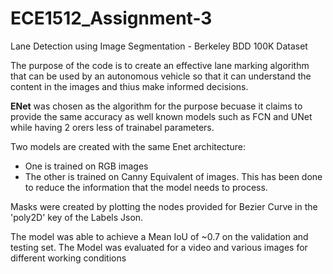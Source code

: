 # ECE1512_Assignment-3
Lane Detection using Image Segmentation - Berkeley BDD 100K Dataset


The purpose of the code is to create an effective lane marking algorithm that can be used by an autonomous vehicle so that it can understand the content in the images and thius make informed decisions.

**ENet** was chosen as the algorithm for the purpose becuase it claims to provide the same accuracy as well known models such as FCN and UNet while having 2 orers less of trainabel parameters.

Two models are created with the same Enet architecture:

-  One is trained on RGB images
-  The other is trained on Canny Equivalent of images. This has been done to reduce the information that the model needs to process.

Masks were created by plotting the nodes provided for Bezier Curve in the 'poly2D' key of the Labels Json.

The model was able to achieve a Mean IoU of ~0.7 on the validation and testing set. The Model was evaluated for a video and various images for different working conditions  
